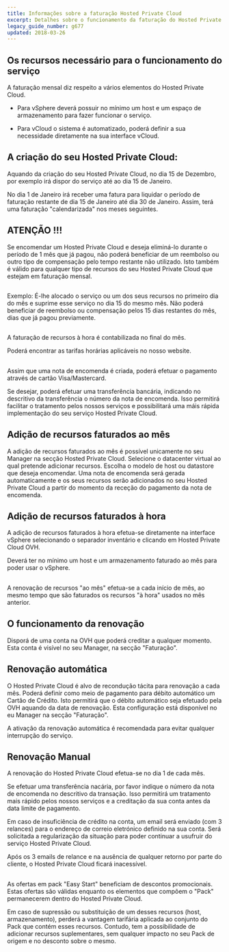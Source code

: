 ```yaml
---
title: Informações sobre a faturação Hosted Private Cloud
excerpt: Detalhes sobre o funcionamento da faturação do Hosted Private Cloud.
legacy_guide_number: g677
updated: 2018-03-26
---
```


## 

## Os recursos necessário para o funcionamento do serviço
A faturação mensal diz respeito a vários elementos do Hosted Private Cloud.

- Para vSphere deverá possuir no mínimo um host e um espaço de armazenamento para fazer funcionar o serviço.

- Para vCloud o sistema é automatizado, poderá definir a sua necessidade diretamente na sua interface vCloud.

## A criação do seu Hosted Private Cloud:
Aquando da criação do seu Hosted Private Cloud, no dia 15 de Dezembro, por exemplo irá dispor do serviço até ao dia 15 de Janeiro.

No dia 1 de Janeiro irá receber uma fatura para liquidar o período de faturação restante de dia 15 de Janeiro até dia 30 de Janeiro. Assim, terá uma faturação "calendarizada" nos meses seguintes.

## ATENÇÃO !!!
Se encomendar um Hosted Private Cloud e deseja eliminá-lo durante o período de 1 mês que já pagou, não poderá beneficiar de um reembolso ou outro tipo de compensação pelo tempo restante não utilizado.
Isto também é válido para qualquer tipo de recursos do seu Hosted Private Cloud que estejam em faturação mensal.

## 
Exemplo: É-lhe alocado o serviço ou um dos seus recursos no primeiro dia do mês e suprime esse serviço no dia 15 do mesmo mês. Não poderá beneficiar de reembolso ou compensação pelos 15 dias restantes do mês, dias que já pagou previamente.

## 
A faturação de recursos à hora é contabilizada no final do mês.

Poderá encontrar as tarifas horárias aplicáveis no nosso website.

## 
Assim que uma nota de encomenda é criada, poderá efetuar o pagamento através de cartão Visa/Mastercard.

Se desejar, poderá efetuar uma transferência bancária, indicando no descritivo da transferência o número da nota de encomenda. Isso permitirá facilitar o tratamento pelos nossos serviços e possibilitará uma máis rápida implementação do seu serviço Hosted Private Cloud.

## Adição de recursos faturados ao mês
A adição de recursos faturados ao mês é possível unicamente no seu Manager na secção Hosted Private Cloud.
Selecione o datacenter virtual ao qual pretende adicionar recursos. Escolha o modelo de host ou datastore que deseja encomendar. Uma nota de encomenda será gerada automaticamente e os seus recursos serão adicionados no seu Hosted Private Cloud a partir do momento da receção do pagamento da nota de encomenda.

## Adição de recursos faturados à hora
A adição de recursos faturados à hora efetua-se diretamente na interface vSphere selecionando o separador inventário e clicando em Hosted Private Cloud OVH.

Deverá ter no mínimo um host e um armazenamento faturado ao mês para poder usar o vSphere.

## 
A renovação de recursos "ao mês" efetua-se a cada início de mês, ao mesmo tempo que são faturados os recursos "à hora" usados no mês anterior.

## O funcionamento da renovação
Disporá de uma conta na OVH que poderá creditar a qualquer momento.
Esta conta é visível no seu Manager, na secção "Faturação".

## Renovação automática
O Hosted Private Cloud é alvo de recondução tácita para renovação a cada mês. Poderá definir como meio de pagamento para débito automático um Cartão de Crédito.
Isto permitirá que o débito automático seja efetuado pela OVH aquando da data de renovação.
Esta configuração está disponível no eu Manager na secção "Faturação".

A ativação da renovação automática é recomendada para evitar qualquer interrupção do serviço.

## Renovação Manual
A renovação do Hosted Private Cloud efetua-se no dia 1 de cada mês.

Se efetuar uma transferência nacária, por favor indique o número da nota de encomenda no descritivo da transação. Isso permitirá um tratamento mais rápido pelos nossos serviços e a creditação da sua conta antes da data limite de pagamento.

Em caso de insuficiência de crédito na conta, um email será enviado (com 3 relances) para o endereço de correio eletrónico definido na sua conta. Será solicitada a regularização da situação para poder continuar a usufruir do serviço Hosted Private Cloud.

Após os 3 emails de relance e na ausência de qualquer retorno por parte do cliente, o Hosted Private Cloud ficará inacessível.

## 
As ofertas em pack "Easy Start" beneficiam de descontos promocionais.
Estas ofertas são válidas enquanto os elementos que compõem o "Pack" permanecerem dentro do Hosted Private Cloud.

Em caso de supressão ou substituição de um desses recursos (host, armazenamento), perderá a vantagem tarifária aplicada ao conjunto do Pack que contém esses recursos. Contudo, tem a possibilidade de adicionar recursos suplementares, sem qualquer impacto no seu Pack de origem e no desconto sobre o mesmo.

